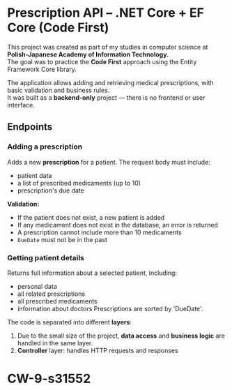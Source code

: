 # Prescription API – .NET Core + EF Core (Code First)

This project was created as part of my studies in computer science at **Polish-Japanese Academy of Information Technology.**  
The goal was to practice the **Code First** approach using the Entity Framework Core library.

The application allows adding and retrieving medical prescriptions, with basic validation and business rules.  
It was built as a **backend-only** project — there is no frontend or user interface.

## Endpoints

### Adding a prescription

Adds a new **prescription** for a patient. The request body must include:
- patient data
- a list of prescribed medicaments (up to 10)
- prescription's due date

**Validation:**

- If the patient does not exist, a new patient is added
- If any medicament does not exist in the database, an error is returned
- A prescription cannot include more than 10 medicaments
- `DueDate` must not be in the past

### Getting patient details
Returns full information about a selected patient, including:
- personal data
- all related prescriptions
- all prescribed medicaments
- information about doctors
Prescriptions are sorted by 'DueDate'.

The code is separated into different **layers**:
1. Due to the small size of the project, **data access** and **business logic** are handled in the same layer.
2. **Controller** layer: handles HTTP requests and responses

# CW-9-s31552
